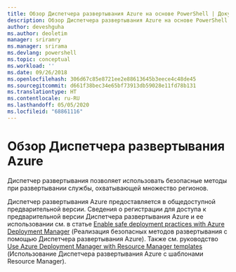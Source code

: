 ```yaml
---
title: Обзор Диспетчера развертывания Azure на основе PowerShell | Документация Майкрософт
description: Обзор Диспетчера развертывания Azure на основе PowerShell со ссылками на сведения об установке и конфигурации.
author: deveshguha
ms.author: deoletim
manager: sriramry
ms.manager: srirama
ms.devlang: powershell
ms.topic: conceptual
ms.workload: ''
ms.date: 09/26/2018
ms.openlocfilehash: 306d67c85e8721ee2e88613645b3eece4c48de45
ms.sourcegitcommit: d661f38bec34e65bf73913db59028e11fd78b131
ms.translationtype: HT
ms.contentlocale: ru-RU
ms.lasthandoff: 05/05/2020
ms.locfileid: "68861116"
---
```

# <a name="overview-of-azure-deployment-manager"></a>Обзор Диспетчера развертывания Azure

Диспетчер развертывания позволяет использовать безопасные методы при развертывании службы, охватывающей множество регионов.

Диспетчер развертывания Azure предоставляется в общедоступной предварительной версии. Сведения о регистрации для доступа к предварительной версии Диспетчера развертывания Azure и ее использовании см. в статье [Enable safe deployment practices with Azure Deployment Manager](https://docs.microsoft.com/azure/azure-resource-manager/deployment-manager-overview) (Реализация безопасных методов развертывания с помощью Диспетчера развертывания Azure). Также см. руководство [Use Azure Deployment Manager with Resource Manager templates](https://docs.microsoft.com/azure/azure-resource-manager/deployment-manager-tutorial) (Использование Диспетчера развертывания Azure с шаблонами Resource Manager).